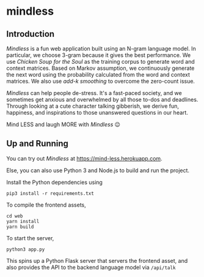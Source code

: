 # mindless

## Introduction

*Mindless* is a fun web application built using an N-gram language model. In particular, we choose 3-gram because it gives the best performance. We use *Chicken Soup for the Soul* as the training corpus to generate word and context matrices. Based on Markov assumption, we continuously generate the next word using the probability calculated from the word and context matrices. We also use *add-k smoothing* to overcome the zero-count issue. 

*Mindless* can help people de-stress. It's a fast-paced society, and we sometimes get anxious and overwhelmed by all those to-dos and deadlines. Through looking at a cute character talking gibberish, we derive fun, happiness, and inspirations to those unanswered questions in our heart. 

Mind LESS and laugh MORE with *Mindless* 😉


## Up and Running

You can try out *Mindless* at https://mind-less.herokuapp.com.

Else, you can also use Python 3 and Node.js to build and run the project.

Install the Python dependencies using

```
pip3 install -r requirements.txt
```

To compile the frontend assets, 

```
cd web
yarn install
yarn build
```

To start the server,

```
python3 app.py
```

This spins up a Python Flask server that servers the frontend asset,
and also provides the API to the backend language model via `/api/talk`


